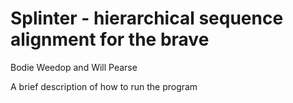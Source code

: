 Splinter - hierarchical sequence alignment for the brave
===============================================================
Bodie Weedop and Will Pearse

A brief description of how to run the program